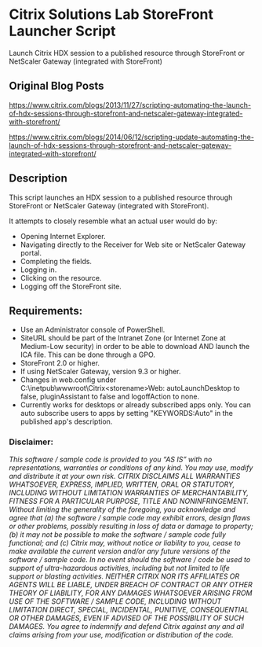 # Citrix Solutions Lab StoreFront Launcher Script
Launch Citrix HDX session to a published resource through StoreFront or NetScaler Gateway (integrated with StoreFront)

## Original Blog Posts
https://www.citrix.com/blogs/2013/11/27/scripting-automating-the-launch-of-hdx-sessions-through-storefront-and-netscaler-gateway-integrated-with-storefront/

https://www.citrix.com/blogs/2014/06/12/scripting-update-automating-the-launch-of-hdx-sessions-through-storefront-and-netscaler-gateway-integrated-with-storefront/

## Description
This script launches an HDX session to a published resource through StoreFront or NetScaler Gateway (integrated with StoreFront).

It attempts to closely resemble what an actual user would do by:
* Opening Internet Explorer.
* Navigating directly to the Receiver for Web site or NetScaler Gateway portal.
* Completing the fields.
* Logging in.
* Clicking on the resource.
* Logging off the StoreFront site.       

## Requirements:
* Use an Administrator console of PowerShell.
* SiteURL should be part of the Intranet Zone (or Internet Zone at Medium-Low security) in order to be able to download AND launch the ICA file. This can be done through a GPO.
* StoreFront 2.0 or higher.
* If using NetScaler Gateway, version 9.3 or higher.
* Changes in web.config under C:\inetpub\wwwroot\Citrix\<storename>Web\: autoLaunchDesktop to false, pluginAssistant to false and logoffAction to none.
* Currently works for desktops or already subscribed apps only. You can auto subscribe users to apps by setting "KEYWORDS:Auto" in the published app's description.


### Disclaimer:
*This software / sample code is provided to you “AS IS” with no representations, warranties or conditions of any kind. You may use, modify and distribute it at your own risk. CITRIX DISCLAIMS ALL WARRANTIES WHATSOEVER, EXPRESS, IMPLIED, WRITTEN, ORAL OR STATUTORY, INCLUDING WITHOUT LIMITATION WARRANTIES OF MERCHANTABILITY, FITNESS FOR A PARTICULAR PURPOSE, TITLE AND NONINFRINGEMENT. Without limiting the generality of the foregoing, you acknowledge and agree that (a) the software / sample code may exhibit errors, design flaws or other problems, possibly resulting in loss of data or damage to property; (b) it may not be possible to make the software / sample code fully functional; and (c) Citrix may, without notice or liability to you, cease to make available the current version and/or any future versions of the software / sample code. In no event should the software / code be used to support of ultra-hazardous activities, including but not limited to life support or blasting activities. NEITHER CITRIX NOR ITS AFFILIATES OR AGENTS WILL BE LIABLE, UNDER BREACH OF CONTRACT OR ANY OTHER THEORY OF LIABILITY, FOR ANY DAMAGES WHATSOEVER ARISING FROM USE OF THE SOFTWARE / SAMPLE CODE, INCLUDING WITHOUT LIMITATION DIRECT, SPECIAL, INCIDENTAL, PUNITIVE, CONSEQUENTIAL OR OTHER DAMAGES, EVEN IF ADVISED OF THE POSSIBILITY OF SUCH DAMAGES. You agree to indemnify and defend Citrix against any and all claims arising from your use, modification or distribution of the code.*
